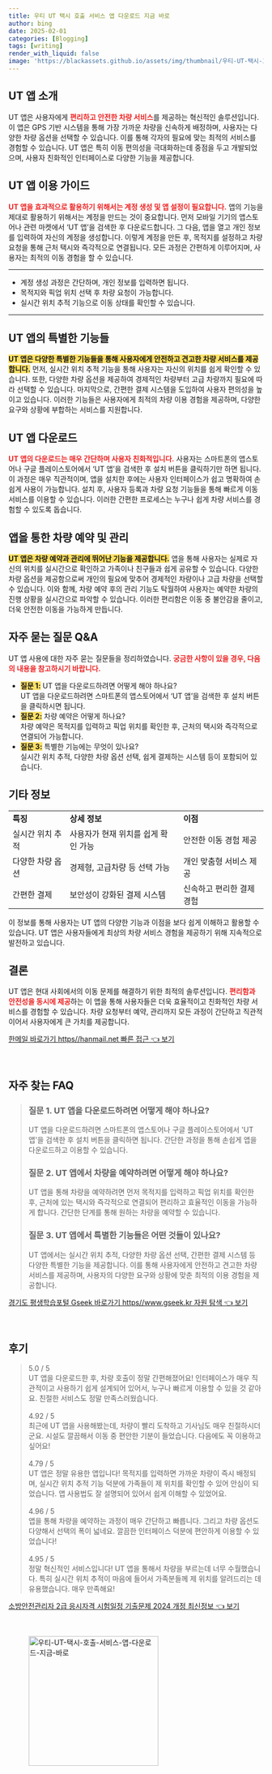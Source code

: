 ```yaml
---
title: 우티 UT 택시 호출 서비스 앱 다운로드 지금 바로
author: bing
date: 2025-02-01
categories: [Blogging]
tags: [writing]
render_with_liquid: false
image: 'https://blackassets.github.io/assets/img/thumbnail/우티-UT-택시-호출-서비스-앱-다운로드-지금-바로.webp'
---
```



<h2 id='UT앱소개'>UT 앱 소개</h2>

<p>UT 앱은 사용자에게 <b><span style="color: #ee2323;">편리하고 안전한 차량 서비스</span></b>를 제공하는 혁신적인 솔루션입니다. 이 앱은 GPS 기반 시스템을 통해 가장 가까운 차량을 신속하게 배정하며, 사용자는 다양한 차량 옵션을 선택할 수 있습니다. 이를 통해 각자의 필요에 맞는 최적의 서비스를 경험할 수 있습니다. UT 앱은 특히 이동 편의성을 극대화하는데 중점을 두고 개발되었으며, 사용자 친화적인 인터페이스로 다양한 기능을 제공합니다.</p>

<h2 id='이용가이드'>UT 앱 이용 가이드</h2>

<p><b><span style="color: #ee2323;">UT 앱을 효과적으로 활용하기 위해서는 계정 생성 및 앱 설정이 필요합니다.</span></b> 앱의 기능을 제대로 활용하기 위해서는 계정을 만드는 것이 중요합니다. 먼저 모바일 기기의 앱스토어나 관련 마켓에서 ‘UT 앱’을 검색한 후 다운로드합니다. 그 다음, 앱을 열고 개인 정보를 입력하여 자신의 계정을 생성합니다. 이렇게 계정을 만든 후, 목적지를 설정하고 차량 요청을 통해 근처 택시와 즉각적으로 연결됩니다. 모든 과정은 간편하게 이루어지며, 사용자는 최적의 이동 경험을 할 수 있습니다.</p>

<hr />

<ul>
    <li>계정 생성 과정은 간단하며, 개인 정보를 입력하면 됩니다.</li>
    <li>목적지와 픽업 위치 선택 후 차량 요청이 가능합니다.</li>
    <li>실시간 위치 추적 기능으로 이동 상태를 확인할 수 있습니다.</li>
</ul>

<hr />

<h2 id='특별한기능'>UT 앱의 특별한 기능들</h2>

<p><b><span style="background-color: #ffe066;">UT 앱은 다양한 특별한 기능들을 통해 사용자에게 안전하고 견고한 차량 서비스를 제공합니다.</span></b> 먼저, 실시간 위치 추적 기능을 통해 사용자는 자신의 위치를 쉽게 확인할 수 있습니다. 또한, 다양한 차량 옵션을 제공하여 경제적인 차량부터 고급 차량까지 필요에 따라 선택할 수 있습니다. 마지막으로, 간편한 결제 시스템을 도입하여 사용자 편의성을 높이고 있습니다. 이러한 기능들은 사용자에게 최적의 차량 이용 경험을 제공하며, 다양한 요구와 상황에 부합하는 서비스를 지원합니다.</p>

<h2 id='앱다운로드'>UT 앱 다운로드</h2>

<p><b><span style="color: #ee2323;">UT 앱의 다운로드는 매우 간단하며 사용자 친화적입니다.</span></b> 사용자는 스마트폰의 앱스토어나 구글 플레이스토어에서 ‘UT 앱’을 검색한 후 설치 버튼을 클릭하기만 하면 됩니다. 이 과정은 매우 직관적이며, 앱을 설치한 후에는 사용자 인터페이스가 쉽고 명확하여 손쉽게 사용이 가능합니다. 설치 후, 사용자 등록과 차량 요청 기능들을 통해 빠르게 이동 서비스를 이용할 수 있습니다. 이러한 간편한 프로세스는 누구나 쉽게 차량 서비스를 경험할 수 있도록 돕습니다.</p>

<h2 id='차량예약관리'>앱을 통한 차량 예약 및 관리</h2>

<p><b><span style="background-color: #ffe066;">UT 앱은 차량 예약과 관리에 뛰어난 기능을 제공합니다.</span></b> 앱을 통해 사용자는 실제로 자신의 위치를 실시간으로 확인하고 가족이나 친구들과 쉽게 공유할 수 있습니다. 다양한 차량 옵션을 제공함으로써 개인의 필요에 맞추어 경제적인 차량이나 고급 차량을 선택할 수 있습니다. 이와 함께, 차량 예약 후의 관리 기능도 탁월하여 사용자는 예약한 차량의 진행 상황을 실시간으로 파악할 수 있습니다. 이러한 편리함은 이동 중 불안감을 줄이고, 더욱 안전한 이동을 가능하게 만듭니다.</p>

<h2 id='자주묻는질문'>자주 묻는 질문 Q&A</h2>

<p>UT 앱 사용에 대한 자주 묻는 질문들을 정리하였습니다. <b><span style="color: #ee2323;">궁금한 사항이 있을 경우, 다음의 내용을 참고하시기 바랍니다.</span></b> 
<ul>
    <li><b><span style="background-color: #ffe066;">질문 1:</span></b> UT 앱을 다운로드하려면 어떻게 해야 하나요? <br> UT 앱을 다운로드하려면 스마트폰의 앱스토어에서 ‘UT 앱’을 검색한 후 설치 버튼을 클릭하시면 됩니다.</li>
    <li><b><span style="background-color: #ffe066;">질문 2:</span></b> 차량 예약은 어떻게 하나요? <br> 차량 예약은 목적지를 입력하고 픽업 위치를 확인한 후, 근처의 택시와 즉각적으로 연결되어 가능합니다.</li>
    <li><b><span style="background-color: #ffe066;">질문 3:</span></b> 특별한 기능에는 무엇이 있나요? <br> 실시간 위치 추적, 다양한 차량 옵션 선택, 쉽게 결제하는 시스템 등이 포함되어 있습니다.</li>
</ul>
</p>

<h2 id='기타정보'>기타 정보</h2>

<table>
    <tr>
        <td><b>특징</b></td>
        <td><b>상세 정보</b></td>
        <td><b>이점</b></td>
    </tr>
    <tr>
        <td>실시간 위치 추적</td>
        <td>사용자가 현재 위치를 쉽게 확인 가능</td>
        <td>안전한 이동 경험 제공</td>
    </tr>
    <tr>
        <td>다양한 차량 옵션</td>
        <td>경제형, 고급차량 등 선택 가능</td>
        <td>개인 맞춤형 서비스 제공</td>
    </tr>
    <tr>
        <td>간편한 결제</td>
        <td>보안성이 강화된 결제 시스템</td>
        <td>신속하고 편리한 결제 경험</td>
    </tr>
</table>

<p>이 정보를 통해 사용자는 UT 앱의 다양한 기능과 이점을 보다 쉽게 이해하고 활용할 수 있습니다. UT 앱은 사용자들에게 최상의 차량 서비스 경험을 제공하기 위해 지속적으로 발전하고 있습니다.</p>

<h2 id='결론'>결론</h2>

<p>UT 앱은 현대 사회에서의 이동 문제를 해결하기 위한 최적의 솔루션입니다. <b><span style="color: #ee2323;">편리함과 안전성을 동시에 제공</span></b>하는 이 앱을 통해 사용자들은 더욱 효율적이고 친화적인 차량 서비스를 경험할 수 있습니다. 차량 요청부터 예약, 관리까지 모든 과정이 간단하고 직관적이어서 사용자에게 큰 가치를 제공합니다.</p>


<p><a class="click-button" title="한메일 바로가기 https//hanmail.net 빠른 접근" href="https://blackassets.github.io/posts/%ED%95%9C%EB%A9%94%EC%9D%BC-%EB%B0%94%EB%A1%9C%EA%B0%80%EA%B8%B0-httpshanmail.net-%EB%B9%A0%EB%A5%B8-%EC%A0%91%EA%B7%BC/" rel="dofollow">한메일 바로가기 https//hanmail.net 빠른 접근 👈 보기</a></p><br>
<h2 id='자주_찾는_FAQ'>자주 찾는 FAQ</h2>
<div itemscope="" itemtype="https://schema.org/FAQPage">
<blockquote>
<div itemscope="" itemprop="mainEntity" itemtype="https://schema.org/Question">
<h3 itemprop="name">질문 1. UT 앱을 다운로드하려면 어떻게 해야 하나요?</h3>
<div itemscope="" itemprop="acceptedAnswer" itemtype="https://schema.org/Answer">
<span itemprop="text">
<p>UT 앱을 다운로드하려면 스마트폰의 앱스토어나 구글 플레이스토어에서 'UT 앱'을 검색한 후 설치 버튼을 클릭하면 됩니다. 간단한 과정을 통해 손쉽게 앱을 다운로드하고 이용할 수 있습니다.</p>
</span>
</div>
</div>
<div itemscope="" itemprop="mainEntity" itemtype="https://schema.org/Question">
<h3 itemprop="name">질문 2. UT 앱에서 차량을 예약하려면 어떻게 해야 하나요?</h3>
<div itemscope="" itemprop="acceptedAnswer" itemtype="https://schema.org/Answer">
<span itemprop="text">
<p>UT 앱을 통해 차량을 예약하려면 먼저 목적지를 입력하고 픽업 위치를 확인한 후, 근처에 있는 택시와 즉각적으로 연결되어 편리하고 효율적인 이동을 가능하게 합니다. 간단한 단계를 통해 원하는 차량을 예약할 수 있습니다.</p>
</span>
</div>
</div>
<div itemscope="" itemprop="mainEntity" itemtype="https://schema.org/Question">
<h3 itemprop="name">질문 3. UT 앱에서 특별한 기능들은 어떤 것들이 있나요?</h3>
<div itemscope="" itemprop="acceptedAnswer" itemtype="https://schema.org/Answer">
<span itemprop="text">
<p>UT 앱에서는 실시간 위치 추적, 다양한 차량 옵션 선택, 간편한 결제 시스템 등 다양한 특별한 기능을 제공합니다. 이를 통해 사용자에게 안전하고 견고한 차량 서비스를 제공하며, 사용자의 다양한 요구와 상황에 맞춘 최적의 이용 경험을 제공합니다.</p>
</span>
</div>
</div>
</blockquote>
</div>
<p><a class="click-button" title="경기도 평생학습포털 Gseek 바로가기 https//www.gseek.kr 자원 탐색" href="https://blackassets.github.io/posts/%EA%B2%BD%EA%B8%B0%EB%8F%84-%ED%8F%89%EC%83%9D%ED%95%99%EC%8A%B5%ED%8F%AC%ED%84%B8-Gseek-%EB%B0%94%EB%A1%9C%EA%B0%80%EA%B8%B0-httpswww.gseek.kr-%EC%9E%90%EC%9B%90-%ED%83%90%EC%83%89/" rel="dofollow">경기도 평생학습포털 Gseek 바로가기 https//www.gseek.kr 자원 탐색 👈 보기</a></p><br>
<h2 id='후기'>후기</h2>
<div itemscope itemtype="https://schema.org/Product">
  <blockquote>
  <div itemprop="review" itemscope itemtype="https://schema.org/Review">
      <div itemprop="reviewRating" itemscope itemtype="https://schema.org/Rating"> <span itemprop="ratingValue">5.0</span> / <span itemprop="bestRating">5</span> </div>
      <span itemprop="reviewBody">UT 앱을 다운로드한 후, 차량 호출이 정말 간편해졌어요! 인터페이스가 매우 직관적이고 사용하기 쉽게 설계되어 있어서, 누구나 빠르게 이용할 수 있을 것 같아요. 친절한 서비스도 정말 만족스러웠습니다.</span>
  </div>
  <br>
  <div itemprop="review" itemscope itemtype="https://schema.org/Review">
      <div itemprop="reviewRating" itemscope itemtype="https://schema.org/Rating"> <span itemprop="ratingValue">4.92</span> / <span itemprop="bestRating">5</span> </div>
      <span itemprop="reviewBody">최근에 UT 앱을 사용해봤는데, 차량이 빨리 도착하고 기사님도 매우 친절하시더군요. 시설도 깔끔해서 이동 중 편안한 기분이 들었습니다. 다음에도 꼭 이용하고 싶어요!</span>
  </div>
  <br>
  <div itemprop="review" itemscope itemtype="https://schema.org/Review">
      <div itemprop="reviewRating" itemscope itemtype="https://schema.org/Rating"> <span itemprop="ratingValue">4.79</span> / <span itemprop="bestRating">5</span> </div>
      <span itemprop="reviewBody">UT 앱은 정말 유용한 앱입니다! 목적지를 입력하면 가까운 차량이 즉시 배정되며, 실시간 위치 추적 기능 덕분에 가족들이 제 위치를 확인할 수 있어 안심이 되었습니다. 앱 사용법도 잘 설명되어 있어서 쉽게 이해할 수 있었어요.</span>
  </div>
  <br>
  <div itemprop="review" itemscope itemtype="https://schema.org/Review">
      <div itemprop="reviewRating" itemscope itemtype="https://schema.org/Rating"> <span itemprop="ratingValue">4.96</span> / <span itemprop="bestRating">5</span> </div>
      <span itemprop="reviewBody">앱을 통해 차량을 예약하는 과정이 매우 간단하고 빠릅니다. 그리고 차량 옵션도 다양해서 선택의 폭이 넓네요. 깔끔한 인터페이스 덕분에 편안하게 이용할 수 있었습니다!</span>
  </div>
  <br>
  <div itemprop="review" itemscope itemtype="https://schema.org/Review">
      <div itemprop="reviewRating" itemscope itemtype="https://schema.org/Rating"> <span itemprop="ratingValue">4.95</span> / <span itemprop="bestRating">5</span> </div>
      <span itemprop="reviewBody">정말 혁신적인 서비스입니다! UT 앱을 통해서 차량을 부르는데 너무 수월했습니다. 특히 실시간 위치 추적이 마음에 들어서 가족분들께 제 위치를 알려드리는 데 유용했습니다. 매우 만족해요!</span>
  </div>
  </blockquote>
</div>
<p><a class="click-button" title="소방안전관리자 2급 응시자격 시험일정 기출문제 2024 개정 최신정보" href="https://blackassets.github.io/posts/%EC%86%8C%EB%B0%A9%EC%95%88%EC%A0%84%EA%B4%80%EB%A6%AC%EC%9E%90-2%EA%B8%89-%EC%9D%91%EC%8B%9C%EC%9E%90%EA%B2%A9-%EC%8B%9C%ED%97%98%EC%9D%BC%EC%A0%95-%EA%B8%B0%EC%B6%9C%EB%AC%B8%EC%A0%9C-2024-%EA%B0%9C%EC%A0%95-%EC%B5%9C%EC%8B%A0%EC%A0%95%EB%B3%B4/" rel="dofollow">소방안전관리자 2급 응시자격 시험일정 기출문제 2024 개정 최신정보 👈 보기</a></p><br>
<figure class="image"><img src="https://blackassets.github.io/assets/img/thumbnail/우티-UT-택시-호출-서비스-앱-다운로드-지금-바로.webp" alt="우티-UT-택시-호출-서비스-앱-다운로드-지금-바로" width="256" height="256"></figure>